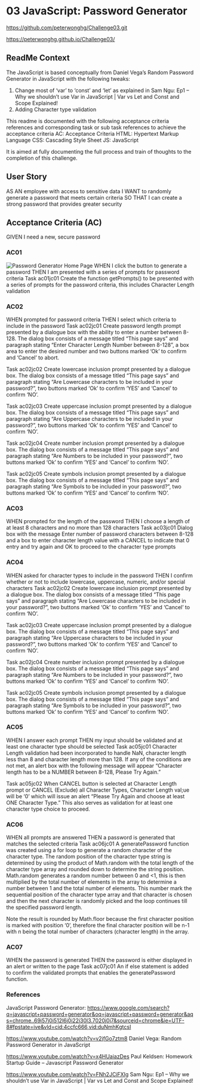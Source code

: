 # 03 JavaScript: Password Generator

https://github.com/peterwonghg/Challenge03.git

https://peterwonghg.github.io/Challenge03/

## ReadMe Context
The JavaScript is based conceptually from Daniel Vega’s Random Password Generator in JavaScript with the following tweaks:
1.	Change most of ‘var’ to ‘const’ and ‘let’ as explained in Sam Ngu: Ep1 – Why we shouldn’t use Var in JavaScript | Var vs Let and Const and Scope Explained!
2.	Adding Character type validation


This readme is documented with the following acceptance criteria references and corresponding task or sub task references to achieve the acceptance criteria
AC: Acceptance Criteria
HTML: Hypertext Markup Language
CSS: Cascading Style Sheet
JS: JavaScript

It is aimed at fully documenting the full process and train of thoughts to the completion of this challenge.

## User Story
AS AN employee with access to sensitive data
I WANT to randomly generate a password that meets certain criteria
SO THAT I can create a strong password that provides greater security

## Acceptance Criteria (AC)
GIVEN I need a new, secure password

### AC01
![Password Generator Home Page](./Assets/images/01.png)
WHEN I click the button to generate a password
THEN I am presented with a series of prompts for password criteria
Task ac01jc01
Create the function getPrompts() to be presented with a series of prompts for the password criteria, this includes Character Length validation

### AC02
WHEN prompted for password criteria
THEN I select which criteria to include in the password
Task ac02jc01 
Create password length prompt presented by a dialogue box with the ability to enter a number between 8-128.  The dialog box consists of a message titled “This page says” and paragraph stating “Enter Character Length Number between 8-128”, a box area to enter the desired number and two buttons marked ‘Ok’ to confirm and ‘Cancel’ to abort.

Task ac02jc02 
Create lowercase inclusion prompt presented by a dialogue box.  The dialog box consists of a message titled “This page says” and paragraph stating “Are Lowercase characters to be included in your password?”, two buttons marked ‘Ok’ to confirm ‘YES’ and ‘Cancel’ to confirm ‘NO’.

Task ac02jc03
Create uppercase inclusion prompt presented by a dialogue box.  The dialog box consists of a message titled “This page says” and paragraph stating “Are Uppercase characters to be included in your password?”, two buttons marked ‘Ok’ to confirm ‘YES’ and ‘Cancel’ to confirm ‘NO’.


Task ac02jc04
Create number inclusion prompt presented by a dialogue box.  The dialog box consists of a message titled “This page says” and paragraph stating “Are Numbers to be included in your password?”, two buttons marked ‘Ok’ to confirm ‘YES’ and ‘Cancel’ to confirm ‘NO’.

Task ac02jc05
Create symbols inclusion prompt presented by a dialogue box.  The dialog box consists of a message titled “This page says” and paragraph stating “Are Symbols to be included in your password?”, two buttons marked ‘Ok’ to confirm ‘YES’ and ‘Cancel’ to confirm ‘NO’.


### AC03
WHEN prompted for the length of the password
THEN I choose a length of at least 8 characters and no more than 128 characters
Task ac03jc01
Dialog box with the message Enter number of password characters between 8-128 and a box to enter character length value with a CANCEL to indicate that 0 entry and try again and OK to proceed to the character type prompts


### AC04
WHEN asked for character types to include in the password
THEN I confirm whether or not to include lowercase, uppercase, numeric, and/or special characters
Task ac02jc02 
Create lowercase inclusion prompt presented by a dialogue box.  The dialog box consists of a message titled “This page says” and paragraph stating “Are Lowercase characters to be included in your password?”, two buttons marked ‘Ok’ to confirm ‘YES’ and ‘Cancel’ to confirm ‘NO’.

Task ac02jc03
Create uppercase inclusion prompt presented by a dialogue box.  The dialog box consists of a message titled “This page says” and paragraph stating “Are Uppercase characters to be included in your password?”, two buttons marked ‘Ok’ to confirm ‘YES’ and ‘Cancel’ to confirm ‘NO’.


Task ac02jc04
Create number inclusion prompt presented by a dialogue box.  The dialog box consists of a message titled “This page says” and paragraph stating “Are Numbers to be included in your password?”, two buttons marked ‘Ok’ to confirm ‘YES’ and ‘Cancel’ to confirm ‘NO’.

Task ac02jc05
Create symbols inclusion prompt presented by a dialogue box.  The dialog box consists of a message titled “This page says” and paragraph stating “Are Symbols to be included in your password?”, two buttons marked ‘Ok’ to confirm ‘YES’ and ‘Cancel’ to confirm ‘NO’.


### AC05
WHEN I answer each prompt
THEN my input should be validated and at least one character type should be selected
Task ac05jc01
Character Length validation had been incorporated to handle NaN, character length less than 8 and character length more than 128.  If any of the conditions are not met, an alert box with the following message will appear “Character length has to be a NUMBER between 8-128, Please Try Again.”

Task ac05jc02
When CANCEL button is selected at Character Length prompt or CANCEL (Exclude) all Character Types, Character Length val;ue will be ‘0’ which will issue an alert “Please Try Again and choose at least ONE Character Type.”  This also serves as validation for at least one character type choice to proceed.

### AC06
WHEN all prompts are answered
THEN a password is generated that matches the selected criteria
Task ac06jc01
A generatePassword function was created using a for loop to generate a random character of the character type.  The random position of the character type string is determined by using the product of Math.random with the total length of the character type array and rounded down to determine the string position.  Math.random generates a random number between 0 and <1, this is then multiplied by the total number of elements in the array to determine a number between 1 and the total number of elements.  This number mark the sequential position of the character type array and that character is chosen and then the next character is randomly picked and the loop continues till the specified password length. 

Note the result is rounded by Math.floor because the first character position is marked with position ‘0’, therefore the final character position will be n-1 with n being the total number of characters (character length) in the array. 

### AC07
WHEN the password is generated
THEN the password is either displayed in an alert or written to the page
Task ac07jc01
An if else statement is added to confirm the validated prompts that enables the generatePassword function.

### References

JavaScript Password Generator: https://www.google.com/search?q=javascript+password+generator&oq=javascript+password+generator&aqs=chrome..69i57j0i512l6j0i22i30l3.7020j0j7&sourceid=chrome&ie=UTF-8#fpstate=ive&vld=cid:4ccfc666,vid:duNmhKgtcsI

https://www.youtube.com/watch?v=v2jfGo7ztm8 Daniel Vega: Random Password Generator in JavaScript

https://www.youtube.com/watch?v=x4HUaiazDes  Paul Keldsen: Homework Startup Guide – Javascript Password Generator

https://www.youtube.com/watch?v=FNh2JCiFXIg Sam Ngu: Ep1 – Why we shouldn’t use Var in JavaScript | Var vs Let and Const and Scope Explained!
